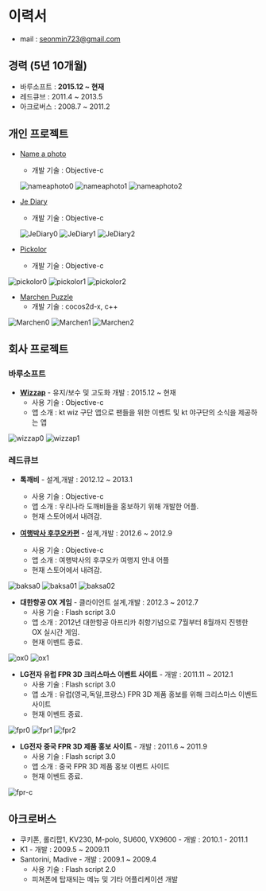 

# 이력서
* mail : seonmin723@gmail.com

## 경력 (5년 10개월)
* 바루소프트 : __2015.12 ~ 현재__
* 레드큐브 : 2011.4 ~ 2013.5
* 아크로버스 : 2008.7 ~ 2011.2

## 개인 프로젝트
* [Name a photo][1]
	- 개발 기술 : Objective-c
	
	![nameaphoto0](https://raw.githubusercontent.com/kuu723/resume/master/images/hello/nameaphoto_0.PNG)    ![nameaphoto1](https://raw.githubusercontent.com/kuu723/resume/master/images/hello/nameaphoto_1.PNG)	![nameaphoto2](https://raw.githubusercontent.com/kuu723/resume/master/images/hello/nameaphoto_2.PNG)
* [Je Diary][3]
	- 개발 기술 : Objective-c
	
	![JeDiary0](https://raw.githubusercontent.com/kuu723/resume/master/images/hello/JeDiary_0.png)    ![JeDiary1](https://raw.githubusercontent.com/kuu723/resume/master/images/hello/JeDiary_1.png)	![JeDiary2](https://raw.githubusercontent.com/kuu723/resume/master/images/hello/JeDiary_2.png)
* [Pickolor][4]
	- 개발 기술 : Objective-c
	
![pickolor0](https://raw.githubusercontent.com/kuu723/resume/master/images/hello/picolor_0.jpeg)    ![pickolor1](https://raw.githubusercontent.com/kuu723/resume/master/images/hello/picolor_1.jpeg)	![pickolor2](https://raw.githubusercontent.com/kuu723/resume/master/images/hello/picolor_2.jpeg)
* [Marchen Puzzle][2]
	- 개발 기술 : cocos2d-x, c++
	
![Marchen0](https://raw.githubusercontent.com/kuu723/resume/master/images/hello/marchen_0.PNG)    ![Marchen1](https://raw.githubusercontent.com/kuu723/resume/master/images/hello/marchen_1.PNG)	![Marchen2](https://raw.githubusercontent.com/kuu723/resume/master/images/hello/marchen_2.PNG)


[1]: https://itunes.apple.com/kr/app/name-a-photo/id553518669?mt=8 "Name a photo"
[2]: https://itunes.apple.com/kr/app/marchen-puzzle/id886107568?mt=8 "Marchen Puzzle"
[3]: https://itunes.apple.com/kr/app/je-diary/id1038888108?mt=8 "Je Diary"
[4]: https://itunes.apple.com/kr/app/pickolor/id1101625575?mt=8 "Pickolor"

## 회사 프로젝트

### 바루소프트
* __[Wizzap][5]__ - 유지/보수 및 고도화 개발 : 2015.12 ~ 현재
	- 사용 기술 : Objective-c
	- 앱 소개 : kt wiz 구단 앱으로 팬들을 위한 이벤트 및 kt 야구단의 소식을 제공하는 앱
 
 ![wizzap0](https://raw.githubusercontent.com/kuu723/resume/master/images/baru/wizzap1.jpeg)    ![wizzap1](https://raw.githubusercontent.com/kuu723/resume/master/images/baru/wizzap0.jpeg)

### 레드큐브
* __톡깨비__ - 설계,개발 : 2012.12 ~ 2013.1
	- 사용 기술 : Objective-c
	- 앱 소개 : 우리나라 도깨비들을 홍보하기 위해 개발한 어플.
	- 현재 스토어에서 내려감.

* __[여행박사 후쿠오카편][6]__ - 설계,개발 : 2012.6 ~ 2012.9
	- 사용 기술 : Objective-c
	- 앱 소개 : 여행박사의 후쿠오카 여행지 안내 어플
	- 현재 스토어에서 내려감.
	
![baksa0](https://raw.githubusercontent.com/kuu723/resume/master/images/redcube/baksa_0.PNG)    ![baksa01](https://raw.githubusercontent.com/kuu723/resume/master/images/redcube/baksa_1.PNG)	![baksa02](https://raw.githubusercontent.com/kuu723/resume/master/images/redcube/baksa_2.PNG)

* __대한항공 OX 게임__ - 클라이언트 설계,개발 : 2012.3 ~ 2012.7
	- 사용 기술 : Flash script 3.0
	- 앱 소개 : 2012년 대한항공 아프리카 취항기념으로 7월부터 8월까지 진행한 OX 실시간 게임.
	- 현재 이벤트 종료.

![ox0](https://raw.githubusercontent.com/kuu723/resume/master/images/pc/quiz_0.jpg)    ![ox1](https://raw.githubusercontent.com/kuu723/resume/master/images/pc/quiz_1.jpg)	

* __LG전자 유럽 FPR 3D 크리스마스 이벤트 사이트__ - 개발 : 2011.11 ~ 2012.1
	- 사용 기술 : Flash script 3.0
	- 앱 소개 : 유럽(영국,독일,프랑스) FPR 3D 제품 홍보를 위해 크리스마스 이벤트 사이트
	- 현재 이벤트 종료.
    
![fpr0](https://raw.githubusercontent.com/kuu723/resume/master/images/pc/lg_cns_u_0.jpg)	![fpr1](https://raw.githubusercontent.com/kuu723/resume/master/images/pc/lg_cns_u_1.jpg)	![fpr2](https://raw.githubusercontent.com/kuu723/resume/master/images/pc/lg_cns_u_2.jpg)

* __LG전자 중국 FPR 3D 제품 홍보 사이트__ - 개발 : 2011.6 ~ 2011.9
	- 사용 기술 : Flash script 3.0
	- 앱 소개 : 중국 FPR 3D 제품 홍보 이벤트 사이트
	- 현재 이벤트 종료.

![fpr-c](https://raw.githubusercontent.com/kuu723/resume/master/images/pc/lg_cns_cn_0.jpg)

[5]: https://itunes.apple.com/kr/app/wizzap/id975125575?mt=8 "wizzap"
[6]: https://itunes.apple.com/kr/app/yeohaengbagsa-hukuoka/id552870154?mt=8 "여행박사 후쿠오카편"

## 아크로버스
* 쿠키폰, 롤리팝1, KV230, M-polo, SU600, VX9600 - 개발 : 2010.1 - 2011.1
* K1 - 개발 : 2009.5 ~ 2009.11
* Santorini, Madive - 개발 : 2009.1 ~ 2009.4
	- 사용 기술 : Flash script 2.0
	- 피쳐폰에 탑재되는 메뉴 및 기타 어플리케이션 개발